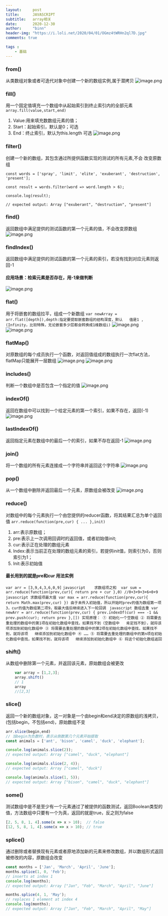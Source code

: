 ```yaml
---
layout:     post
title:      JAVASCRIPT
subtitle:   array相关
date:       2020-12-30
author:     "binn"
header-img: "https://i.loli.net/2020/04/01/OGmz4tWRHn2ql7D.jpg"
comments: true

tags :
    - 基础
---
```

### from()
从类数组对象或者可迭代对象中创建一个新的数组实例,属于潜拷贝
![image.png](https://i.loli.net/2020/12/30/VOjgEySdAHcbkMZ.png)

### fill()
用一个固定值填充一个数组中从起始索引到终止索引内的全部元素
`array.fill(value,start,end)`
1. Value:用来填充数数组元素的值；
2. Start：起始索引，默认是0；可选
3. End：终止索引，默认为this.length 可选
![image.png](https://i.loli.net/2020/12/30/59wjCzL8MyVKFip.png)

### filter()
创建一个新的数组，其包含通过所提供函数实现的测试的所有元素,不会	改变原数组

`const words = ['spray', 'limit', 'elite', 'exuberant', 'destruction', 'present'];`

`const result = words.filter(word => word.length > 6);`

`console.log(result);`

`// expected output: Array ["exuberant", "destruction", "present"]`

### find()
返回数组中满足提供的测试函数的第一个元素的值，不会改变原数组
![image.png](https://i.loli.net/2020/12/30/2EX4h73K9zVd86o.png)

### findIndex()
返回数组中满足提供的测试函数的第一个元素的索引，若没有找到对应元素则返回-1
#### 应用场景：检索元素是否存在，用-1来做判断
![image.png](https://i.loli.net/2020/12/30/TDzyRx9jIGPhHoW.png)

### flat()
用于将嵌套的数组拉平，组成一个新数组
`var newArray = arr.flat([depth]),depth:指定要提取嵌套数组的结构深度，默认	值是1 ,(Infinity，比较特殊，无论嵌套多少层都会转换成1维数组i)`
![image.png](https://i.loli.net/2020/12/30/bQjTGXu4gypzswB.png)
![image.png](https://i.loli.net/2020/12/30/peyzKoLlY2arbhs.png)

### flatMap()
对原数组的每个成员执行一个函数，对返回值组成的数组执行一次flat方法，flatMap只能展开一层数组
![image.png](https://i.loli.net/2020/12/30/idKQn3jqceUk9LA.png)
![image.png](https://i.loli.net/2020/12/30/YMwXKvxda6CBTAo.png)

### includes()
判断一个数组中是否包含一个指定的值
![image.png](https://i.loli.net/2020/12/30/yLaEHZGeDx2onVc.png)

### indexOf()
返回在数组中可以找到一个给定元素的第一个索引，如果不存在，返回(-1)
![image.png](https://i.loli.net/2020/12/30/3Xn9blSyMvNi7he.png)

### lastIndexOf()
返回指定元素在数组中的最后一个的索引，如果不存在返回-1
![image.png](https://i.loli.net/2020/12/30/aBQb6d42YsWxqJC.png)

### join()
将一个数组的所有元素连接成一个字符串并返回这个字符串
![image.png](https://i.loli.net/2020/12/30/bPeCYqxMAUZ9QrE.png)

### pop()
从一个数组中删除并返回最后一个元素，原数组会被改变
![image.png](https://i.loli.net/2020/12/30/3jlyprzK6OYxhCs.png)

### reduce()
对数组中的每个元素执行一个由您提供的reducer函数，将其结果汇总为单个返回值
`arr.reduce(function(pre,cur) {
    ...
},init)`
1. arr:表示原数组；
2. pre:表示上一次调用回调时的返回值，或者初始值init;
3. cur:表示正在处理的数组元素
4. Index:表示当前正在处理的数组元素的索引，若提供init值，则索引为0，否则索引为1；
5. Init:表示初始值
#### 最长用到的就是pre和cur 用法实例
`var arr = [3,9,4,3,6,0,9]`
    ```javascript   
    求数组项之和 
    var sum = arr.reduce(function(prev,cur){
        return pre + cur
    },0)
    //0+3+9+3+6+0+9
    ```
    ```javascript
    求数组项最大值
    var max = arr.reduce(function(prev,cur){
        return Math.max(prev,cur)
    })
    由于未传入初始值，所以开始时prev的值为数组第一项3，cur的值为数组第二项9，取最大值后继续进入下一轮回调
    ```
    ```javascript
    数组去重
    var newArr = arr.reduce(function(prev,cur) {
        prev.indexOf(cur) === -1 && prev.push(cur);
        return prev
    },[])
    实现原理：
    ① 初始化一个空数组
    ② 将需要去重处理的数组中的第1项在初始化数组中查找，如果找不到（空数组中	肯定找不到），就将该项添加到初始化数组中
    ③ 将需要去重处理的数组中的第2项在初始化数组中查找，如果找不到，就将该项	继续添加到初始化数组中
    ④ ……
	⑤ 将需要去重处理的数组中的第n项在初始化数组中查找，如果找不到，就将该项	继续添加到初始化数组中
	⑥ 将这个初始化数组返回
    ```

### shift()
从数组中删除第一个元素，并返回该元素，原始数组会被更改
```javascript
    var array = [1,2,3];
    array.shift()
    // 1
    array
    //[2,3]
```

### slice()
返回一个新的数组对象，这一对象是一个由begin和end决定的原数组的浅拷贝，(包括begin，不包括end)，原始数组不变
```javascript
arr.slice(begin,end)
// 当begin为负数时，表示从倒数第几个元素开始提取
const animals = ['ant', 'bison', 'camel', 'duck', 'elephant'];

console.log(animals.slice(2));
// expected output: Array ["camel", "duck", "elephant"]

console.log(animals.slice(2, 4));
// expected output: Array ["camel", "duck"]

console.log(animals.slice(1, 5));
// expected output: Array ["bison", "camel", "duck", "elephant"]
```

### some()
测试数组中是不是至少有一个元素通过了被提供的函数测试，返回Boolean类型的值，方法数组中只要有一个为真，返回的就是true，反之则为false
```javascript
[2, 5, 8, 1, 4].some(x => x > 10);  // false
[12, 5, 8, 1, 4].some(x => x > 10); // true
```

### splice()
通过删除或者替换现有元素或者原地添加新的元素来修改数组，并以数组形式返回被修改的内容，原数组会改变
```javascript
const months = ['Jan', 'March', 'April', 'June'];
months.splice(1, 0, 'Feb');
// inserts at index 1
console.log(months);
// expected output: Array ["Jan", "Feb", "March", "April", "June"]

months.splice(4, 1, 'May');
// replaces 1 element at index 4
console.log(months);
// expected output: Array ["Jan", "Feb", "March", "April", "May"]

```

